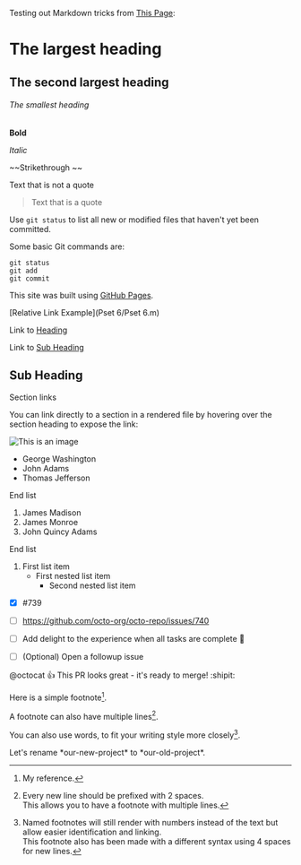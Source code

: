 Testing out Markdown tricks from [This Page](https://docs.github.com/en/get-started/writing-on-github/getting-started-with-writing-and-formatting-on-github/basic-writing-and-formatting-syntax):


# The largest heading
## The second largest heading
###### The smallest heading

**Bold**

*Italic*

~~Strikethrough ~~


Text that is not a quote

> Text that is a quote

Use `git status` to list all new or modified files that haven't yet been committed.

Some basic Git commands are:
```
git status
git add
git commit
```

This site was built using [GitHub Pages](https://pages.github.com/).

[Relative Link Example](Pset 6/Pset 6.m)


Link to [Heading](#the-largest-heading)

Link to [Sub Heading]

Sub Heading
-----------

[Sub Heading]: #heading

Section links

You can link directly to a section in a rendered file by hovering over the section heading to expose the link:
 
 

![This is an image](https://myoctocat.com/assets/images/base-octocat.svg)

- George Washington
- John Adams
- Thomas Jefferson

End list

1. James Madison
2. James Monroe
3. John Quincy Adams

End list

1. First list item
   - First nested list item
     - Second nested list item

- [x] #739
- [ ] https://github.com/octo-org/octo-repo/issues/740
- [ ] Add delight to the experience when all tasks are complete :tada:
- [ ] \(Optional) Open a followup issue


@octocat :+1: This PR looks great - it's ready to merge! :shipit:

Here is a simple footnote[^1].

A footnote can also have multiple lines[^2].  

You can also use words, to fit your writing style more closely[^note].

[^1]: My reference.
[^2]: Every new line should be prefixed with 2 spaces.  
  This allows you to have a footnote with multiple lines.
[^note]:
    Named footnotes will still render with numbers instead of the text but allow easier identification and linking.  
    This footnote also has been made with a different syntax using 4 spaces for new lines.
    
    
<!-- This content will not appear in the rendered Markdown -->
Let's rename \*our-new-project\* to \*our-old-project\*.
